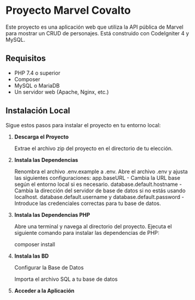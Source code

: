 # Proyecto Marvel Covalto

Este proyecto es una aplicación web que utiliza la API pública de Marvel para mostrar un CRUD de personajes. Está construido con CodeIgniter 4 y MySQL.

## Requisitos

- PHP 7.4 o superior
- Composer
- MySQL o MariaDB
- Un servidor web (Apache, Nginx, etc.)

## Instalación Local

Sigue estos pasos para instalar el proyecto en tu entorno local:

1. **Descarga el Proyecto**

   Extrae el archivo zip del proyecto en el directorio de tu elección.

2. **Instala las Dependencias**

   Renombra el archivo .env.example a .env.
    Abre el archivo .env y ajusta las siguientes configuraciones:
    app.baseURL - Cambia la URL base según el entorno local si es necesario.
    database.default.hostname - Cambia la dirección del servidor de base de datos si no estás usando localhost.
    database.default.username y database.default.password - Introduce las credenciales correctas para tu base de datos.

3. **Instala las Dependencias PHP**

    Abre una terminal y navega al directorio del proyecto. Ejecuta el siguiente comando para instalar las dependencias de PHP:

    composer install

4. **Instala las BD**

    Configurar la Base de Datos

    Importa el archivo SQL a tu base de datos

5. **Acceder a la Aplicación**

    